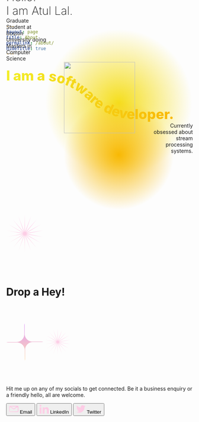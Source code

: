 ```yaml
---
layout: page
title: About
permalink: /about/
hideTitle: true
---
```


<div style="position: relative; z-index: -1;">

<img src="{{ site.baseurl }}/assets/images/profile.jpg" style="width: 20vw; max-width: 360px; display: block;
    margin: 0 auto;">

<div id="grad1" style="    height: 400px;
    width: 400px;
    background-image: radial-gradient(#f5de1d 0%, #0000ff00 70%, #0000ff00);
    position: absolute;
    right: 0px;
    top: -90px;
    z-index: -10;"></div>    
<div id="grad2" style="    height: 300px;
    width: 300px;
    background-image: radial-gradient(#f8b904 0%, #0000ff00 70%, #0000ff00);
    position: absolute;
    right: 50px;
    top: 100px;
    z-index: -10;"></div>
</div>
<div style="margin-top: -400px">

<div class="right-text" style="width: 12vw;
    max-width: 200px;">
    <div style="font-size: 2.2em;
    font-weight: 200;
    width: 308px;
    position: relative;">
Hello!<br/>
I am Atul Lal.<br/>
</div>
<div class="sub-text">
Graduate Student at Boston University doing Masters in Computer Science
</div>
</div>
<svg 
style="margin-top: 40px; overflow: visible;"
	 viewBox="0 0 788.6 194.2">

<linearGradient id = "g1" x = "0%" y = "100%">
    <stop stop-color = "#f2ee27" offset = "0%"/>
    <stop stop-color = "#f9b704" offset = "100%"/>
</linearGradient>

<path id="curve" fill="transparent"  d="M0,17.1h149.1c73.7,0,144.4,29.3,196.6,81.5l0,0c52.1,52.1,122.9,81.4,196.6,81.4h243.4"/>
<text  fill = "url(#g1)" width="500">
    <textPath style="font-size: 4.15em;
    font-weight: 800;" xlink:href="#curve">
    I am a software developer.
    </textPath>
  </text>
</svg>

<div class="right-text sub-text" style="text-align: right; width: 12vw;
    max-width: 200px; float: right;">
Currently obsessed about stream processing systems.
</div>
</div>
<div class="contact" style="margin-top:200px; min-height:100vh;">
    <div class="noise" style="position:absolute;width:100%;height:100%;">
    </div>
    <div class="content-contact">
    <svg class="decor svg1" width="100" height="200" viewBox="0 0 200 200" fill="none" xmlns="http://www.w3.org/2000/svg"> <g clip-path="url(#clip0_118_195)"> <path d="M100 0L101.459 91.7276L134.202 6.03074L104.2 92.7254L164.279 23.3956L106.435 94.6006L186.603 50L107.893 97.127L198.481 82.6352L108.4 100L198.481 117.365L107.893 102.873L186.603 150L106.435 105.399L164.279 176.604L104.2 107.275L134.202 193.969L101.459 108.272L100 200L98.5414 108.272L65.798 193.969L95.8 107.275L35.7212 176.604L93.5652 105.399L13.3975 150L92.1066 102.873L1.51923 117.365L91.6 100L1.51923 82.6352L92.1066 97.127L13.3975 50L93.5652 94.6006L35.7212 23.3956L95.8 92.7254L65.798 6.03074L98.5414 91.7276L100 0Z" fill="url(#paint0_linear_118_195)"/> </g> <defs> <linearGradient id="paint0_linear_118_195" x1="157.5" y1="32" x2="44" y2="147.5" gradientUnits="userSpaceOnUse"> <stop offset="0.0509862" stop-color="#FFB6E1"/> <stop offset="1" stop-color="#FBE3EA"/> </linearGradient> <clipPath id="clip0_118_195"> <rect width="200" height="200" fill="white"/> </clipPath> </defs> </svg>
        <h1 class="display-2">Drop a Hey!</h1>
        <svg class="decor svg2" width="100" height="200" viewBox="0 0 200 200" fill="none" xmlns="http://www.w3.org/2000/svg"> <g clip-path="url(#clip0_105_296)"> <path fill-rule="evenodd" clip-rule="evenodd" d="M200 98.5234C196.477 99.4861 192.769 100 188.941 100H144.233C121.117 100 102.378 118.739 102.378 141.854V191.319C102.378 194.295 102.067 197.199 101.477 200C100.514 196.477 100 192.769 100 188.941V144.233C100 121.117 81.2612 102.378 58.1456 102.378H8.68122C5.70469 102.378 2.80073 102.067 0 101.477C3.52289 100.514 7.23105 100 11.0593 100H55.7675C78.8831 100 97.622 81.2611 97.622 58.1456L97.622 8.68118C97.622 5.70466 97.9327 2.80071 98.5234 0C99.4861 3.5229 100 7.23107 100 11.0593V55.7675C100 78.8831 118.739 97.622 141.855 97.622H191.319C194.295 97.622 197.199 97.9327 200 98.5234Z" fill="url(#paint0_linear_105_296)"/> </g> <defs> <linearGradient id="paint0_linear_105_296" x1="100" y1="0" x2="100" y2="200" gradientUnits="userSpaceOnUse"> <stop stop-color="#DF99F7"/> <stop offset="1" stop-color="#FFDBB0"/> </linearGradient> <clipPath id="clip0_105_296"> <rect width="200" height="200" fill="white"/> </clipPath> </defs> </svg>
        <svg class="decor svg3" width="70" height="200" viewBox="0 0 200 200" fill="none" xmlns="http://www.w3.org/2000/svg"> <g clip-path="url(#clip0_118_195)"> <path d="M100 0L101.459 91.7276L134.202 6.03074L104.2 92.7254L164.279 23.3956L106.435 94.6006L186.603 50L107.893 97.127L198.481 82.6352L108.4 100L198.481 117.365L107.893 102.873L186.603 150L106.435 105.399L164.279 176.604L104.2 107.275L134.202 193.969L101.459 108.272L100 200L98.5414 108.272L65.798 193.969L95.8 107.275L35.7212 176.604L93.5652 105.399L13.3975 150L92.1066 102.873L1.51923 117.365L91.6 100L1.51923 82.6352L92.1066 97.127L13.3975 50L93.5652 94.6006L35.7212 23.3956L95.8 92.7254L65.798 6.03074L98.5414 91.7276L100 0Z" fill="url(#paint0_linear_118_195)"/> </g> <defs> <linearGradient id="paint0_linear_118_195" x1="157.5" y1="32" x2="44" y2="147.5" gradientUnits="userSpaceOnUse"> <stop offset="0.0509862" stop-color="#FFB6E1"/> <stop offset="1" stop-color="#FBE3EA"/> </linearGradient> <clipPath id="clip0_118_195"> <rect width="200" height="200" fill="white"/> </clipPath> </defs> </svg>
        <div class="core-contact">
        <div class="row">
            <div class="col-md-4"></div>
            <div class="col-md-4">
        <p>
        Hit me up on any of my socials to get connected. Be it a business enquiry or a friendly hello, all are welcome.
        </p>
        </div>
            <div class="col-md-4"></div>
        </div>
         <div class="cta-buttons">
        <button class="cta-button">
        <svg class="button-svg button-email" xmlns="http://www.w3.org/2000/svg" xmlns:xlink="http://www.w3.org/1999/xlink" fill="url(#paint0_linear_118_195)" height="25px" version="1.1" id="Capa_1" viewBox="0 0 75.294 75.294" xml:space="preserve"><g><path d="M66.097,12.089h-56.9C4.126,12.089,0,16.215,0,21.286v32.722c0,5.071,4.126,9.197,9.197,9.197h56.9   c5.071,0,9.197-4.126,9.197-9.197V21.287C75.295,16.215,71.169,12.089,66.097,12.089z M61.603,18.089L37.647,33.523L13.691,18.089   H61.603z M66.097,57.206h-56.9C7.434,57.206,6,55.771,6,54.009V21.457l29.796,19.16c0.04,0.025,0.083,0.042,0.124,0.065   c0.043,0.024,0.087,0.047,0.131,0.069c0.231,0.119,0.469,0.215,0.712,0.278c0.025,0.007,0.05,0.01,0.075,0.016   c0.267,0.063,0.537,0.102,0.807,0.102c0.001,0,0.002,0,0.002,0c0.002,0,0.003,0,0.004,0c0.27,0,0.54-0.038,0.807-0.102   c0.025-0.006,0.05-0.009,0.075-0.016c0.243-0.063,0.48-0.159,0.712-0.278c0.044-0.022,0.088-0.045,0.131-0.069   c0.041-0.023,0.084-0.04,0.124-0.065l29.796-19.16v32.551C69.295,55.771,67.86,57.206,66.097,57.206z"/></g>
</svg> Email
</button>
        <button class="cta-button cta-linkedin">
        <svg class="button-svg button-linkedin" xmlns="http://www.w3.org/2000/svg" height="25px" viewBox="0 0 24 24"  fill="url(#paint0_linear_118_195)"><path d="M4.98 3.5c0 1.381-1.11 2.5-2.48 2.5s-2.48-1.119-2.48-2.5c0-1.38 1.11-2.5 2.48-2.5s2.48 1.12 2.48 2.5zm.02 4.5h-5v16h5v-16zm7.982 0h-4.968v16h4.969v-8.399c0-4.67 6.029-5.052 6.029 0v8.399h4.988v-10.131c0-7.88-8.922-7.593-11.018-3.714v-2.155z"/></svg> LinkedIn
</button>
        <button class="cta-button">
        <svg  class="button-svg button-twitter" xmlns="http://www.w3.org/2000/svg" height="25px" fill="url(#paint0_linear_118_195)" viewBox="0 0 24 24"><path d="M24 4.557c-.883.392-1.832.656-2.828.775 1.017-.609 1.798-1.574 2.165-2.724-.951.564-2.005.974-3.127 1.195-.897-.957-2.178-1.555-3.594-1.555-3.179 0-5.515 2.966-4.797 6.045-4.091-.205-7.719-2.165-10.148-5.144-1.29 2.213-.669 5.108 1.523 6.574-.806-.026-1.566-.247-2.229-.616-.054 2.281 1.581 4.415 3.949 4.89-.693.188-1.452.232-2.224.084.626 1.956 2.444 3.379 4.6 3.419-2.07 1.623-4.678 2.348-7.29 2.04 2.179 1.397 4.768 2.212 7.548 2.212 9.142 0 14.307-7.721 13.995-14.646.962-.695 1.797-1.562 2.457-2.549z"/></svg> Twitter
</button>
        </div>
        </div>
    </div>
</div>
<div style="margin-top: calc(100vh + 350px);">
<div class="fun">
<div class="row">
    <div class="col-md-7">
        <div class="image-collection">
        <div id="grad-fun1" class="fun-grad"><div id="grad-fun11" class="fun-grad"></div></div>
        <img id="fun1" src="{{ site.baseurl }}/assets/images/deniro.jpg" class="sq-img" onmouseover="changeText(1)">
        <div id="grad-fun2" class="fun-grad display-none"><div id="grad-fun21" class="fun-grad"></div></div>
        <img id="fun2" src="{{ site.baseurl }}/assets/images/davies.jpg" class="sq-img" onmouseover="changeText(2)">
        <br/>
        <div id="grad-fun3" class="fun-grad display-none"><div id="grad-fun31" class="fun-grad"></div></div>
        <img id="fun3" src="{{ site.baseurl }}/assets/images/monet.jpg" class="sq-img" onmouseover="changeText(3)">
        <div id="grad-fun4" class="fun-grad display-none"><div id="grad-fun41" class="fun-grad"></div></div>
        <img id="fun4" src="{{ site.baseurl }}/assets/images/modric.jpg" class="sq-img" onmouseover="changeText(4)">
        </div>
    </div>
    <div class="col-md-5">
        <div class="text-fun">
        <h2 id="fun-title" style="font-weight: 700">Movies</h2>
        </div>
        <div id="text-fun-desc">
        As a movie lover, I enjoy diverse genres and styles. From the intricate and intense films of David Fincher to the whimsical and offbeat tales of Wes Anderson. I have a soft spot for artsy French New Wave, thrilling suspense movies, and thought-provoking sci-fi films.
            <br/><br/>
            <div class="button-topper">
            Check out my Letterboxd profile:
            </div>
            <a id="letterboxd" href="https://letterboxd.com/atullal/"><img class="logo" src="https://a.ltrbxd.com/logos/letterboxd-logo-h-neg-rgb.svg" alt="Letterboxd Logo" width="200" height="40"></a>
        </div>
    </div>
</div>
</div>

<script>
    function changeText(num) {
        let title = "Movies";
        let desc = "";
        if (num == 1){
            title = "Movies";
            desc = `As a movie lover, I enjoy diverse genres and styles. From the intricate and intense films of David Fincher to the whimsical and offbeat tales of Wes Anderson. I have a soft spot for artsy French New Wave, thrilling suspense movies, and thought-provoking sci-fi films.
            <br/><br/>
            <div class="button-topper">
            Check out my Letterboxd profile:
            </div>
            <a id="letterboxd" href="https://letterboxd.com/atullal/"><img class="logo" src="https://a.ltrbxd.com/logos/letterboxd-logo-h-neg-rgb.svg" alt="Letterboxd Logo" width="200" height="40"></a>`;
        }
        if (num == 2) {
            title = "Music";
            desc = `I am equally captivated by the timeless elegance of Mozart and the modern rhythms of Kendrick Lamar. The soulful jazz of Donald Byrd, the gritty lyrics of Prabh Deep, and the ethereal melodies of Frank Ocean, I find solace in the introspective sounds of Sufjan Stevens and the electric energy of Elton John's rock anthems.<br/><br/>
            <a class="apple-music" href="https://music.apple.com/profile/atullal"><img class="logo" src="https://upload.wikimedia.org/wikipedia/commons/5/5f/Apple_Music_icon.svg" alt="Apple Music Logo" width="60" height="40"> Follow on Apple Music </a>`;
        }
        if (num == 3) {
            title = "Art";
            desc = `From the classics of Monet and Van Gogh to the modern works of Basquiat and Warhol, I find beauty and inspiration in all forms of art. Whether I am admiring a breathtaking landscape painting or a thought-provoking digital creation by La Robotte, art has the power to transport to another world and evoke a range of emotions. I believe that art is an essential part of the human experience.`;
        }
        if (num == 4) {
            title = "Sports";
            desc = `My love for Real Madrid runs deep. The iconic white kit, electric atmosphere of the Santiago Bernabeu Stadium, and watching the team dominate with incredible players, always leaves me in awe. I am part of a global community with a shared passion for one of the greatest football clubs in history. Hala Madrid!`;
        }

        if(!document.getElementById('grad-fun1').classList.contains('display-none')) {
            document.getElementById('grad-fun1').classList.add('display-none');
        }
        if(!document.getElementById('grad-fun2').classList.contains('display-none')) {
            document.getElementById('grad-fun2').classList.add('display-none');
        }
        if(!document.getElementById('grad-fun3').classList.contains('display-none')) {
            document.getElementById('grad-fun3').classList.add('display-none');
        }
        if(!document.getElementById('grad-fun4').classList.contains('display-none')) {
            document.getElementById('grad-fun4').classList.add('display-none');
        }


        document.getElementById('grad-fun'+num).classList.remove('display-none');

		document.getElementById('fun-title').innerHTML = title;
		document.getElementById('text-fun-desc').innerHTML = desc;
    }
</script>
</div>
